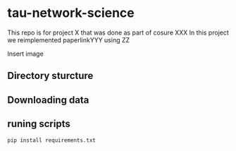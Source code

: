 # tau-network-science
This repo is for project X that was done as part of cosure XXX
In this project we reimplemented paperlinkYYY using ZZ


Insert image



## Directory sturcture



## Downloading data

## runing scripts

```bash
pip install requirements.txt
```
